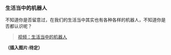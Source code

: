 ### 生活当中的机器人
不知道你是否留意过，在我们的生活当中其实也有各种各样的机器人，不知道你是否都认识呢？

>[视频：生活当中的机器人](https://v.qq.com/x/page/e0553in5nqq.html)


**（插入图片:待定）**

